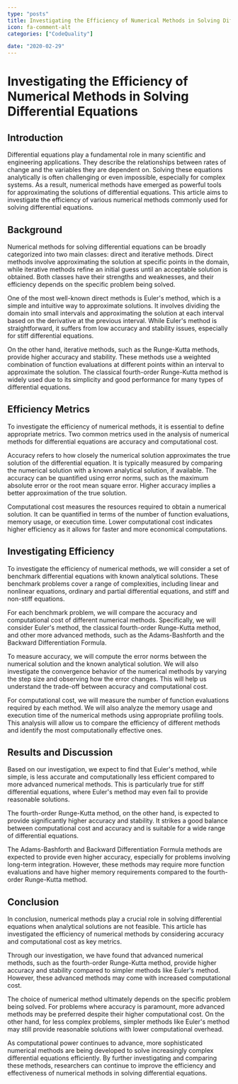 ```yaml
---
type: "posts"
title: Investigating the Efficiency of Numerical Methods in Solving Differential Equations
icon: fa-comment-alt
categories: ["CodeQuality"]

date: "2020-02-29"
---
```




# Investigating the Efficiency of Numerical Methods in Solving Differential Equations

## Introduction

Differential equations play a fundamental role in many scientific and engineering applications. They describe the relationships between rates of change and the variables they are dependent on. Solving these equations analytically is often challenging or even impossible, especially for complex systems. As a result, numerical methods have emerged as powerful tools for approximating the solutions of differential equations. This article aims to investigate the efficiency of various numerical methods commonly used for solving differential equations.

## Background

Numerical methods for solving differential equations can be broadly categorized into two main classes: direct and iterative methods. Direct methods involve approximating the solution at specific points in the domain, while iterative methods refine an initial guess until an acceptable solution is obtained. Both classes have their strengths and weaknesses, and their efficiency depends on the specific problem being solved.

One of the most well-known direct methods is Euler's method, which is a simple and intuitive way to approximate solutions. It involves dividing the domain into small intervals and approximating the solution at each interval based on the derivative at the previous interval. While Euler's method is straightforward, it suffers from low accuracy and stability issues, especially for stiff differential equations.

On the other hand, iterative methods, such as the Runge-Kutta methods, provide higher accuracy and stability. These methods use a weighted combination of function evaluations at different points within an interval to approximate the solution. The classical fourth-order Runge-Kutta method is widely used due to its simplicity and good performance for many types of differential equations.

## Efficiency Metrics

To investigate the efficiency of numerical methods, it is essential to define appropriate metrics. Two common metrics used in the analysis of numerical methods for differential equations are accuracy and computational cost.

Accuracy refers to how closely the numerical solution approximates the true solution of the differential equation. It is typically measured by comparing the numerical solution with a known analytical solution, if available. The accuracy can be quantified using error norms, such as the maximum absolute error or the root mean square error. Higher accuracy implies a better approximation of the true solution.

Computational cost measures the resources required to obtain a numerical solution. It can be quantified in terms of the number of function evaluations, memory usage, or execution time. Lower computational cost indicates higher efficiency as it allows for faster and more economical computations.

## Investigating Efficiency

To investigate the efficiency of numerical methods, we will consider a set of benchmark differential equations with known analytical solutions. These benchmark problems cover a range of complexities, including linear and nonlinear equations, ordinary and partial differential equations, and stiff and non-stiff equations.

For each benchmark problem, we will compare the accuracy and computational cost of different numerical methods. Specifically, we will consider Euler's method, the classical fourth-order Runge-Kutta method, and other more advanced methods, such as the Adams-Bashforth and the Backward Differentiation Formula.

To measure accuracy, we will compute the error norms between the numerical solution and the known analytical solution. We will also investigate the convergence behavior of the numerical methods by varying the step size and observing how the error changes. This will help us understand the trade-off between accuracy and computational cost.

For computational cost, we will measure the number of function evaluations required by each method. We will also analyze the memory usage and execution time of the numerical methods using appropriate profiling tools. This analysis will allow us to compare the efficiency of different methods and identify the most computationally effective ones.

## Results and Discussion

Based on our investigation, we expect to find that Euler's method, while simple, is less accurate and computationally less efficient compared to more advanced numerical methods. This is particularly true for stiff differential equations, where Euler's method may even fail to provide reasonable solutions.

The fourth-order Runge-Kutta method, on the other hand, is expected to provide significantly higher accuracy and stability. It strikes a good balance between computational cost and accuracy and is suitable for a wide range of differential equations.

The Adams-Bashforth and Backward Differentiation Formula methods are expected to provide even higher accuracy, especially for problems involving long-term integration. However, these methods may require more function evaluations and have higher memory requirements compared to the fourth-order Runge-Kutta method.

## Conclusion

In conclusion, numerical methods play a crucial role in solving differential equations when analytical solutions are not feasible. This article has investigated the efficiency of numerical methods by considering accuracy and computational cost as key metrics.

Through our investigation, we have found that advanced numerical methods, such as the fourth-order Runge-Kutta method, provide higher accuracy and stability compared to simpler methods like Euler's method. However, these advanced methods may come with increased computational cost.

The choice of numerical method ultimately depends on the specific problem being solved. For problems where accuracy is paramount, more advanced methods may be preferred despite their higher computational cost. On the other hand, for less complex problems, simpler methods like Euler's method may still provide reasonable solutions with lower computational overhead.

As computational power continues to advance, more sophisticated numerical methods are being developed to solve increasingly complex differential equations efficiently. By further investigating and comparing these methods, researchers can continue to improve the efficiency and effectiveness of numerical methods in solving differential equations.